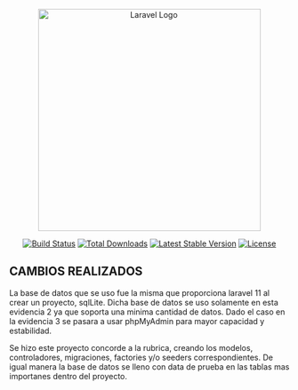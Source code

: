 <p align="center"><a href="https://laravel.com" target="_blank"><img src="https://raw.githubusercontent.com/laravel/art/master/logo-lockup/5%20SVG/2%20CMYK/1%20Full%20Color/laravel-logolockup-cmyk-red.svg" width="400" alt="Laravel Logo"></a></p>

<p align="center">
<a href="https://github.com/laravel/framework/actions"><img src="https://github.com/laravel/framework/workflows/tests/badge.svg" alt="Build Status"></a>
<a href="https://packagist.org/packages/laravel/framework"><img src="https://img.shields.io/packagist/dt/laravel/framework" alt="Total Downloads"></a>
<a href="https://packagist.org/packages/laravel/framework"><img src="https://img.shields.io/packagist/v/laravel/framework" alt="Latest Stable Version"></a>
<a href="https://packagist.org/packages/laravel/framework"><img src="https://img.shields.io/packagist/l/laravel/framework" alt="License"></a>
</p>

## CAMBIOS REALIZADOS 

La base de datos que se uso fue la misma que proporciona laravel 11 al crear un proyecto, sqlLite. Dicha base de datos se uso solamente en esta evidencia 2 ya que soporta una minima cantidad de datos. Dado el caso en la evidencia 3 se pasara a usar phpMyAdmin para mayor capacidad y estabilidad.

Se hizo este proyecto concorde a la rubrica, creando los modelos, controladores, migraciones, factories y/o seeders correspondientes. De igual manera la base de datos se lleno  con data de prueba en las tablas mas importanes dentro del proyecto. 
